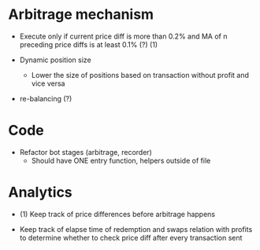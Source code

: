 # Arbitrage mechanism

- Execute only if current price diff is more than 0.2% and MA of n preceding price diffs is at least 0.1% (?) (1)

- Dynamic position size
  - Lower the size of positions based on transaction without profit and vice versa

- re-balancing (?)

# Code

- Refactor bot stages (arbitrage, recorder)
  - Should have ONE entry function, helpers outside of file

# Analytics

- (1) Keep track of price differences before arbitrage happens

- Keep track of elapse time of redemption and swaps relation with profits to determine whether to check price diff after every transaction sent
